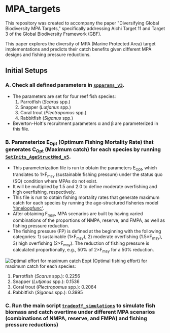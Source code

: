 # MPA_targets
This repository was created to accompany the paper "Diversifying Global Biodiversity MPA Targets," specifically addressing Aichi Target 11 and Target 3 of the Global Biodiversity Framework (GBF).

This paper explores the diversity of MPA (Marine Protected Area) target implementations and predicts their catch benefits given different MPA designs and fishing pressure reductions.

## Initial Setups
### A. Check all defined parameters in [`spparams_v3`](mains/spparams_v3.m).
- The parameters are set for four reef fish species:
    1) Parrotfish (*Scarus* spp.)
    2) Snapper (*Lutjanus* spp.)
    3) Coral trout (*Plectropomus* spp.)
    4) Rabbitfish (*Siganus* spp.)
- Beverton-Holt's recruitment parameters α and β are parameterized in this file.

### B. Parameterize E<sub>Opt</sub> (Optimum Fishing Mortality Rate) that generates C<sub>Opt</sub> (Maximum catch) for each species by running [`SetInits_AgeStructMod_v5`](mains/SetInits_AgeStructMod_v5.m).
- This parameterization file is run to obtain the parameters E<sub>Opt</sub>, which translates to 1×F<sub>msy</sub> (sustainable fishing pressure) under the status quo (SQ) condition where MPAs do not exist.
- It will be multiplied by 1.5 and 2.0 to define moderate overfishing and high overfishing, respectively.
- This file is run to obtain fishing mortality rates that generate maximum catch for each species by running the age-structured fisheries model ['timeloopfunc'](functions/timeloopfunc.m).
- After obtaining F<sub>msy</sub>, MPA scenarios are built by having varied combinations of the proportions of NMPA, reserve, and FMPA, as well as fishing pressure reduction.
- The fishing pressure (FP) is defined at the beginning with the following categories: 1) sustainable (1×F<sub>msy</sub>), 2) moderate overfishing (1.5×F<sub>msy</sub>), 3) high overfishing (2×F<sub>msy</sub>). The reduction of fishing pressure is calculated proportionally, e.g., 50% of 2×F<sub>msy</sub> for a 50% reduction.

![Optimal effort for maximum catch](figures/Optimal%20effort%20for%20maximum%20catch.png)
Eopt (Optimal fishing effort) for maximum catch for each species:
1) Parrotfish (*Scarus* spp.): 0.2256
2) Snapper (*Lutjanus* spp.): 0.1536
3) Coral trout (*Plectropomus* spp.): 0.2064
4) Rabbitfish (*Siganus* spp.): 0.3995

### C. Run the main script [`tradeoff_simulations`](mains/tradeoff_simulations.m) to simulate fish biomass and catch overtime under different MPA scenarios (combinations of NMPA, reserve, and FMPA) and fishing pressure reductions)


 